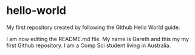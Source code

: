 # hello-world
My first repository created by following the Github Hello World guide.

I am now editing the README.md file.
My name is Gareth and this my my first Github repository.
I am a Comp Sci student living in Australia.
